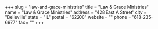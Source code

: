 +++
slug = "law-and-grace-ministries"
title = "Law & Grace Ministries"
name = "Law & Grace Ministries"
address = "428 East A Street"
city = "Belleville"
state = "IL"
postal = "62200"
website = ""
phone = "618-235-6977"
fax = ""
+++
